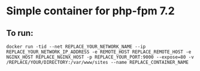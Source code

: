 # Simple container for php-fpm 7.2

## To run:

```
docker run -tid --net REPLACE_YOUR_NETWORK_NAME --ip REPLACE_YOUR_NETWORK_IP_ADDRESS -e REMOTE_HOST REPLACE_REMOTE_HOST -e NGINX_HOST REPLACE_NGINX_HOST -p REPLACE_YOUR_PORT:9000 --expose=80 -v /REPLACE/YOUR/DIRECTORY:/var/www/sites --name REPLACE_CONTAINER_NAME
```
